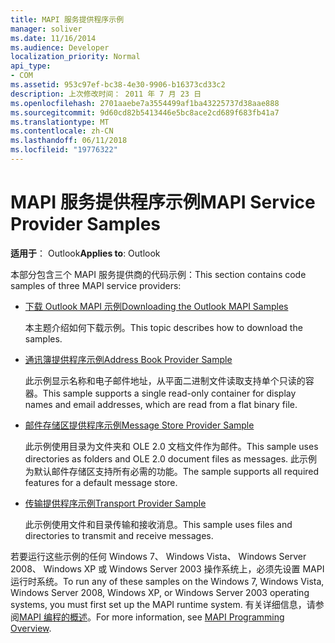 ```yaml
---
title: MAPI 服务提供程序示例
manager: soliver
ms.date: 11/16/2014
ms.audience: Developer
localization_priority: Normal
api_type:
- COM
ms.assetid: 953c97ef-bc38-4e30-9906-b16373cd33c2
description: 上次修改时间： 2011 年 7 月 23 日
ms.openlocfilehash: 2701aaebe7a3554499af1ba43225737d38aae888
ms.sourcegitcommit: 9d60cd82b5413446e5bc8ace2cd689f683fb41a7
ms.translationtype: MT
ms.contentlocale: zh-CN
ms.lasthandoff: 06/11/2018
ms.locfileid: "19776322"
---
```

# <a name="mapi-service-provider-samples"></a><span data-ttu-id="9948d-103">MAPI 服务提供程序示例</span><span class="sxs-lookup"><span data-stu-id="9948d-103">MAPI Service Provider Samples</span></span>

  
  
<span data-ttu-id="9948d-104">**适用于**： Outlook</span><span class="sxs-lookup"><span data-stu-id="9948d-104">**Applies to**: Outlook</span></span> 
  
<span data-ttu-id="9948d-105">本部分包含三个 MAPI 服务提供商的代码示例：</span><span class="sxs-lookup"><span data-stu-id="9948d-105">This section contains code samples of three MAPI service providers:</span></span>
  
- [<span data-ttu-id="9948d-106">下载 Outlook MAPI 示例</span><span class="sxs-lookup"><span data-stu-id="9948d-106">Downloading the Outlook MAPI Samples</span></span>](downloading-the-outlook-mapi-samples.md)
    
    <span data-ttu-id="9948d-107">本主题介绍如何下载示例。</span><span class="sxs-lookup"><span data-stu-id="9948d-107">This topic describes how to download the samples.</span></span>
    
- [<span data-ttu-id="9948d-108">通讯簿提供程序示例</span><span class="sxs-lookup"><span data-stu-id="9948d-108">Address Book Provider Sample</span></span>](address-book-provider-sample.md)
    
    <span data-ttu-id="9948d-109">此示例显示名称和电子邮件地址，从平面二进制文件读取支持单个只读的容器。</span><span class="sxs-lookup"><span data-stu-id="9948d-109">This sample supports a single read-only container for display names and email addresses, which are read from a flat binary file.</span></span>
    
- [<span data-ttu-id="9948d-110">邮件存储区提供程序示例</span><span class="sxs-lookup"><span data-stu-id="9948d-110">Message Store Provider Sample</span></span>](message-store-provider-sample.md)
    
    <span data-ttu-id="9948d-111">此示例使用目录为文件夹和 OLE 2.0 文档文件作为邮件。</span><span class="sxs-lookup"><span data-stu-id="9948d-111">This sample uses directories as folders and OLE 2.0 document files as messages.</span></span> <span data-ttu-id="9948d-112">此示例为默认邮件存储区支持所有必需的功能。</span><span class="sxs-lookup"><span data-stu-id="9948d-112">The sample supports all required features for a default message store.</span></span>
    
- [<span data-ttu-id="9948d-113">传输提供程序示例</span><span class="sxs-lookup"><span data-stu-id="9948d-113">Transport Provider Sample</span></span>](transport-provider-sample.md)
    
    <span data-ttu-id="9948d-114">此示例使用文件和目录传输和接收消息。</span><span class="sxs-lookup"><span data-stu-id="9948d-114">This sample uses files and directories to transmit and receive messages.</span></span>
    
<span data-ttu-id="9948d-115">若要运行这些示例的任何 Windows 7、 Windows Vista、 Windows Server 2008、 Windows XP 或 Windows Server 2003 操作系统上，必须先设置 MAPI 运行时系统。</span><span class="sxs-lookup"><span data-stu-id="9948d-115">To run any of these samples on the Windows 7, Windows Vista, Windows Server 2008, Windows XP, or Windows Server 2003 operating systems, you must first set up the MAPI runtime system.</span></span> <span data-ttu-id="9948d-116">有关详细信息，请参阅[MAPI 编程的概述](mapi-programming-overview.md)。</span><span class="sxs-lookup"><span data-stu-id="9948d-116">For more information, see [MAPI Programming Overview](mapi-programming-overview.md).</span></span>
  

